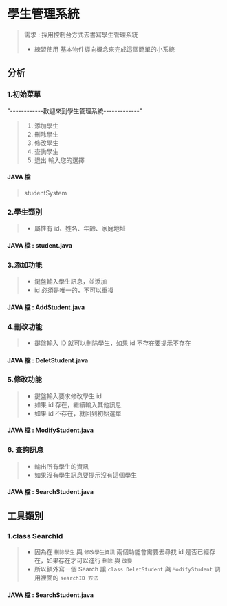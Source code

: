 # 學生管理系統
> 需求 : 採用控制台方式去書寫學生管理系統
> * 練習使用 基本物件導向概念來完成這個簡單的小系統
## 分析
### 1.初始菜單
"------------歡迎來到學生管理系統-------------"
> 1. 添加學生
> 2. 刪除學生
> 3. 修改學生
> 4. 查詢學生
> 5. 退出
> 輸入您的選擇
#### JAVA 檔
> studentSystem

### 2.學生類別
> * 屬性有 id、姓名、年齡、家庭地址
#### JAVA 檔 : student.java

### 3.添加功能
> * 鍵盤輸入學生訊息，並添加
> * id 必須是唯一的，不可以重複
#### JAVA 檔 : AddStudent.java

### 4.刪改功能
> * 鍵盤輸入 ID 就可以刪除學生，如果 id 不存在要提示不存在
#### JAVA 檔 : DeletStudent.java

### 5.修改功能
> * 鍵盤輸入要求修改學生 id
> * 如果 id 存在，繼續輸入其他訊息
> * 如果 id 不存在，就回到初始選單
#### JAVA 檔 : ModifyStudent.java
> 
### 6. 查詢訊息
> * 輸出所有學生的資訊  
> * 如果沒有學生訊息要提示沒有這個學生  
#### JAVA 檔 : SearchStudent.java

## 工具類別
### 1.class SearchId 
> * 因為在 ```刪除學生``` 與 ```修改學生資訊``` 兩個功能會需要去尋找 id 是否已經存在，如果存在才可以進行 ```刪除``` 與 ```改變```
> * 所以額外寫一個 Search 讓 ```class DeletStudent``` 與 ```ModifyStudent``` 調用裡面的 ```searchID 方法```
#### JAVA 檔 : SearchStudent.java

